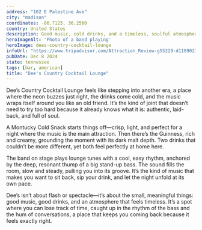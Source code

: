 ```yaml
---
address: "102 E Palestine Ave"
city: "madison"
coordinates: -86.7125, 36.2560
country: United States
description: Good music, cold drinks, and a timeless, soulful atmosphere
heroImageAlt: 'Photo of a band playing'
heroImage: dees-country-cocktail-lounge
infoUrl: "https://www.tripadvisor.com/Attraction_Review-g55229-d11890211-Reviews-Dee_s_Country_Cocktail_Lounge-Nashville_Davidson_County_Tennessee.html"
pubDate: Dec 8 2024
state: tennessee
tags: [bar, american]
title: "Dee's Country Cocktail Lounge"
---
```


Dee’s Country Cocktail Lounge feels like stepping into another era, a place where the neon buzzes just right, the drinks come cold, and the music wraps itself around you like an old friend. It’s the kind of joint that doesn’t need to try too hard because it already knows what it is: authentic, laid-back, and full of soul.

A Montucky Cold Snack starts things off—crisp, light, and perfect for a night where the music is the main attraction. Then there’s the Guinness, rich and creamy, grounding the moment with its dark malt depth. Two drinks that couldn’t be more different, yet both feel perfectly at home here.

The band on stage plays lounge tunes with a cool, easy rhythm, anchored by the deep, resonant thump of a big stand-up bass. The sound fills the room, slow and steady, pulling you into its groove. It’s the kind of music that makes you want to sit back, sip your drink, and let the night unfold at its own pace.

Dee’s isn’t about flash or spectacle—it’s about the small, meaningful things: good music, good drinks, and an atmosphere that feels timeless. It’s a spot where you can lose track of time, caught up in the rhythm of the bass and the hum of conversations, a place that keeps you coming back because it feels exactly right.
